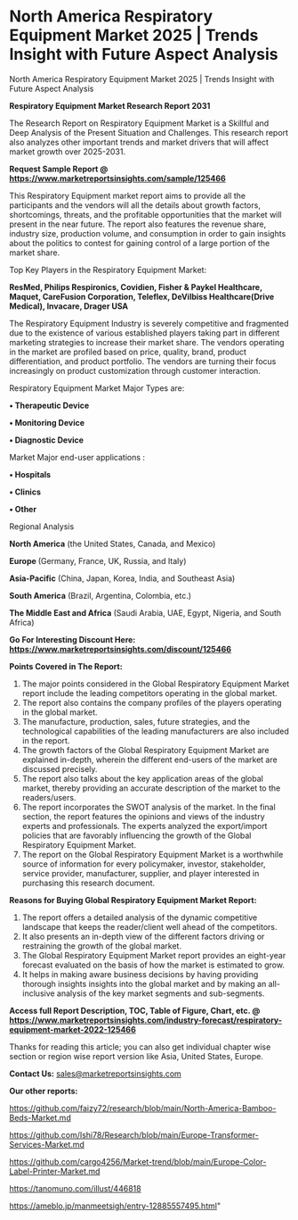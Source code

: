 # North America Respiratory Equipment Market 2025 | Trends Insight with Future Aspect Analysis
North America Respiratory Equipment Market 2025 | Trends Insight with Future Aspect Analysis

<strong>Respiratory Equipment Market Research Report 2031</strong>

The Research Report on Respiratory Equipment Market is a Skillful and Deep Analysis of the Present Situation and Challenges. This research report also analyzes other important trends and market drivers that will affect market growth over 2025-2031.

<strong>Request Sample Report @ <a href=https://www.marketreportsinsights.com/sample/125466>https://www.marketreportsinsights.com/sample/125466</a></strong>

This Respiratory Equipment market report aims to provide all the participants and the vendors will all the details about growth factors, shortcomings, threats, and the profitable opportunities that the market will present in the near future. The report also features the revenue share, industry size, production volume, and consumption in order to gain insights about the politics to contest for gaining control of a large portion of the market share.

Top Key Players in the Respiratory Equipment Market:

<strong>ResMed, Philips Respironics, Covidien, Fisher & Paykel Healthcare, Maquet, CareFusion Corporation, Teleflex, DeVilbiss Healthcare(Drive Medical), Invacare, Drager USA</strong>

The Respiratory Equipment Industry is severely competitive and fragmented due to the existence of various established players taking part in different marketing strategies to increase their market share. The vendors operating in the market are profiled based on price, quality, brand, product differentiation, and product portfolio. The vendors are turning their focus increasingly on product customization through customer interaction.

Respiratory Equipment Market Major Types are:

<strong>• Therapeutic Device

• Monitoring Device

• Diagnostic Device</strong>

Market Major end-user applications :

<strong>• Hospitals

• Clinics

• Other</strong>

Regional Analysis

</u><strong><b>North America</b></strong> (the United States, Canada, and Mexico)

<strong><b>Europe </b></strong>(Germany, France, UK, Russia, and Italy)

<strong><b>Asia-Pacific</b></strong> (China, Japan, Korea, India, and Southeast Asia)

<strong><b>South America</b></strong> (Brazil, Argentina, Colombia, etc.)

<strong><b>The Middle East and Africa</b></strong> (Saudi Arabia, UAE, Egypt, Nigeria, and South Africa)

<strong>Go For Interesting Discount Here: <a href=https://www.marketreportsinsights.com/discount/125466>https://www.marketreportsinsights.com/discount/125466</a></strong>

<strong>Points Covered in The Report:</strong>
<ol>
  <li>The major points considered in the Global Respiratory Equipment Market report include the leading competitors operating in the global market.</li>
  <li>The report also contains the company profiles of the players operating in the global market.</li>
  <li>The manufacture, production, sales, future strategies, and the technological capabilities of the leading manufacturers are also included in the report.</li>
  <li>The growth factors of the Global Respiratory Equipment Market are explained in-depth, wherein the different end-users of the market are discussed precisely.</li>
  <li>The report also talks about the key application areas of the global market, thereby providing an accurate description of the market to the readers/users.</li>
  <li>The report incorporates the SWOT analysis of the market. In the final section, the report features the opinions and views of the industry experts and professionals. The experts analyzed the export/import policies that are favorably influencing the growth of the Global Respiratory Equipment Market.</li>
  <li>The report on the Global Respiratory Equipment Market is a worthwhile source of information for every policymaker, investor, stakeholder, service provider, manufacturer, supplier, and player interested in purchasing this research document.</li>
</ol>
<strong>Reasons for Buying Global Respiratory Equipment Market Report:</strong>

<ol>
  <li>The report offers a detailed analysis of the dynamic competitive landscape that keeps the reader/client well ahead of the competitors.</li>
  <li>It also presents an in-depth view of the different factors driving or restraining the growth of the global market.</li>
  <li>The Global Respiratory Equipment Market report provides an eight-year forecast evaluated on the basis of how the market is estimated to grow.</li>
  <li>It helps in making aware business decisions by having providing thorough insights insights into the global market and by making an all-inclusive analysis of the key market segments and sub-segments.</li>
</ol>
<strong>Access full Report Description, TOC, Table of Figure, Chart, etc. @ <a href=https://www.marketreportsinsights.com/industry-forecast/respiratory-equipment-market-2022-125466>https://www.marketreportsinsights.com/industry-forecast/respiratory-equipment-market-2022-125466</a></strong>


Thanks for reading this article; you can also get individual chapter wise section or region wise report version like Asia, United States, Europe.

<strong>Contact Us:</strong>
sales@marketreportsinsights.com

<strong>Our other reports:</strong>

<a href=https://github.com/faizy72/research/blob/main/North-America-Bamboo-Beds-Market.md>https://github.com/faizy72/research/blob/main/North-America-Bamboo-Beds-Market.md</a>

<a href=https://github.com/Ishi78/Research/blob/main/Europe-Transformer-Services-Market.md>https://github.com/Ishi78/Research/blob/main/Europe-Transformer-Services-Market.md</a>

<a href=https://github.com/cargo4256/Market-trend/blob/main/Europe-Color-Label-Printer-Market.md>https://github.com/cargo4256/Market-trend/blob/main/Europe-Color-Label-Printer-Market.md</a>

<a href=https://tanomuno.com/illust/446818>https://tanomuno.com/illust/446818</a>

<a href=https://ameblo.jp/manmeetsigh/entry-12885557495.html>https://ameblo.jp/manmeetsigh/entry-12885557495.html</a>"
